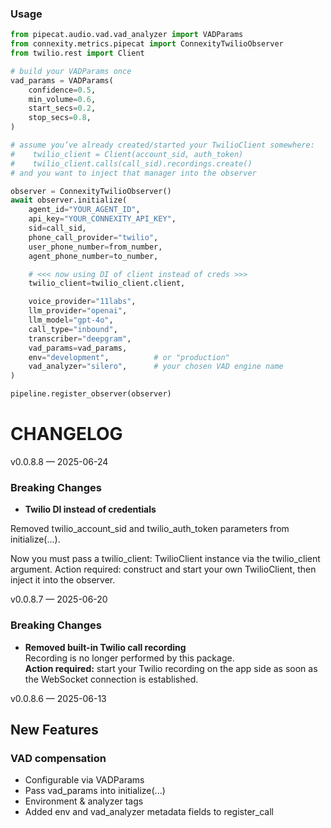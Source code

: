 ### Usage 

```python
from pipecat.audio.vad.vad_analyzer import VADParams
from connexity.metrics.pipecat import ConnexityTwilioObserver
from twilio.rest import Client

# build your VADParams once
vad_params = VADParams(
    confidence=0.5,
    min_volume=0.6,
    start_secs=0.2,
    stop_secs=0.8,
)

# assume you’ve already created/started your TwilioClient somewhere:
#    twilio_client = Client(account_sid, auth_token)
#    twilio_client.calls(call_sid).recordings.create()
# and you want to inject that manager into the observer

observer = ConnexityTwilioObserver()
await observer.initialize(
    agent_id="YOUR_AGENT_ID",
    api_key="YOUR_CONNEXITY_API_KEY",
    sid=call_sid,
    phone_call_provider="twilio",
    user_phone_number=from_number,
    agent_phone_number=to_number,

    # <<< now using DI of client instead of creds >>>
    twilio_client=twilio_client.client,

    voice_provider="11labs",
    llm_provider="openai",
    llm_model="gpt-4o",
    call_type="inbound",
    transcriber="deepgram",
    vad_params=vad_params,
    env="development",          # or "production"
    vad_analyzer="silero",      # your chosen VAD engine name
)

pipeline.register_observer(observer)
```

# CHANGELOG


v0.0.8.8 — 2025-06-24
### Breaking Changes
- **Twilio DI instead of credentials**

Removed twilio_account_sid and twilio_auth_token parameters from initialize(...).

Now you must pass a twilio_client: TwilioClient instance via the twilio_client argument.
Action required: construct and start your own TwilioClient, then inject it into the observer.


v0.0.8.7 — 2025-06-20
### Breaking Changes
- **Removed built-in Twilio call recording**  
  Recording is no longer performed by this package.  
  **Action required:** start your Twilio recording on the app side as soon as the WebSocket connection is established.


v0.0.8.6 — 2025-06-13
## New Features
### VAD compensation

- Configurable via VADParams
- Pass vad_params into initialize(...)
- Environment & analyzer tags
- Added env and vad_analyzer metadata fields to register_call
